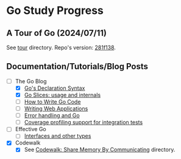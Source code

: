 # Go Study Progress

## A Tour of Go (2024/07/11)

See [tour](tour/README.md) directory. Repo's version: [281f138](https://go.googlesource.com/tour/+/281f13835cebd654dfc48c97cb14b54c21242b05).

## Documentation/Tutorials/Blog Posts

- [ ] The Go Blog
  - [x] [Go's Declaration Syntax](https://go.dev/blog/declaration-syntax)
  - [x] [Go Slices: usage and internals](https://go.dev/blog/slices-intro)
  - [ ] [How to Write Go Code](https://go.dev/doc/code)
  - [ ] [Writing Web Applications](https://go.dev/doc/articles/wiki/)
  - [ ] [Error handling and Go](https://go.dev/blog/error-handling-and-go)
  - [ ] [Coverage profiling support for integration tests](https://go.dev/doc/build-cover)
- [ ] Effective Go
  - [ ] [Interfaces and other types](https://go.dev/doc/effective_go#interfaces_and_types)
- [X] Codewalk
  - [X] See [Codewalk: Share Memory By Communicating](share_memory_by_communicating/README.md) directory.
